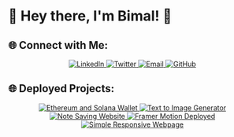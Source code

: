 # 🚀 Hey there, I'm Bimal! 👋

## 🌐 Connect with Me:
<p align="center">
  <a href="https://linkedin.com/in/bimal-chalise-52a114339" target="_blank">
    <img src="https://img.shields.io/badge/LinkedIn-0077B5?style=for-the-badge&logo=linkedin&logoColor=white" alt="LinkedIn"/>
  </a>
  <a href="https://x.com/BiMalxMe" target="_blank">
    <img src="https://img.shields.io/badge/Twitter-1DA1F2?style=for-the-badge&logo=twitter&logoColor=white" alt="Twitter"/>
  </a>
  <a href="mailto:journeyxbimal@gmail.com" target="_blank">
    <img src="https://img.shields.io/badge/Email-D14836?style=for-the-badge&logo=gmail&logoColor=white" alt="Email"/>
  </a>
  <a href="https://github.com/BiMalxMe" target="_blank">
    <img src="https://img.shields.io/badge/GitHub-181717?style=for-the-badge&logo=github&logoColor=white" alt="GitHub"/>
  </a>
</p>

## 🌐 Deployed Projects:
<p align="center">
  <a href="https://bimalxwallet.vercel.app/" target="_blank">
    <img src="https://img.shields.io/badge/Ethereum%20&%20Solana%20Wallet-3563E9?style=for-the-badge&logo=vercel&logoColor=white" alt="Ethereum and Solana Wallet"/>
  </a>
  <a href="https://bimalxgenerate.vercel.app/" target="_blank">
    <img src="https://img.shields.io/badge/Text%20to%20Image%20Generator-0EA5E9?style=for-the-badge&logo=vercel&logoColor=white" alt="Text to Image Generator"/>
  </a>
  <a href="https://bimalxmedium.vercel.app/" target="_blank">
    <img src="https://img.shields.io/badge/Note%20Saving%20Website-9333EA?style=for-the-badge&logo=vercel&logoColor=white" alt="Note Saving Website"/>
  </a>
  <a href="https://bimalxmotion.vercel.app/" target="_blank">
    <img src="https://img.shields.io/badge/Framer%20Motion%20Deployed-F97316?style=for-the-badge&logo=vercel&logoColor=white" alt="Framer Motion Deployed"/>
  </a>
  <a href="https://bimalxme.vercel.app/" target="_blank">
    <img src="https://img.shields.io/badge/Simple%20Responsive%20Webpage-22C55E?style=for-the-badge&logo=vercel&logoColor=white" alt="Simple Responsive Webpage"/>
  </a>
</p>
